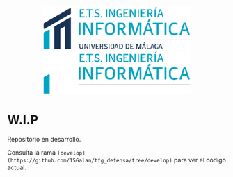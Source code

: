 <div align="center">
    <br/>
    <img src="images/logos/etsii/claro.png#gh-light-mode-only" height=100 alt="ETSII logo (claro)"/>
    <img src="images/logos/etsii/oscuro.png#gh-dark-mode-only" height=100 alt="ETSII logo (oscuro)"/>
    <br/>
</div>

# W.I.P

Repositorio en desarrollo.

Consulta la rama `[develop](https://github.com/15Galan/tfg_defensa/tree/develop)` para ver el código actual.
